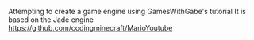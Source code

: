 Attempting to create a game engine using GamesWithGabe's tutorial
It is based on the Jade engine https://github.com/codingminecraft/MarioYoutube

